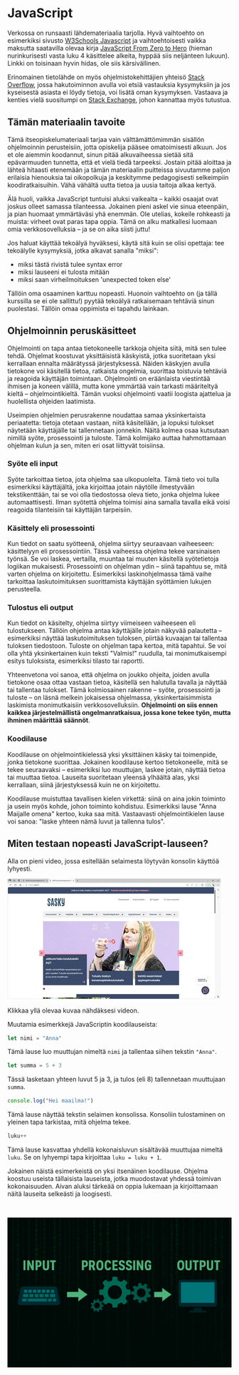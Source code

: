 # JavaScript

Verkossa on runsaasti lähdemateriaalia tarjolla. Hyvä vaihtoehto on esimerkiksi sivusto [W3Schools Javascript](https://www.w3schools.com/js/default.asp) ja vaihtoehtoisesti vaikka maksutta saatavilla olevaa kirja [JavaScript From Zero to Hero](https://codersguild.net/download/2811_JavaScript-From-Zero-to-Hero.pdf) (hieman nurinkurisesti vasta luku 4 käsittelee alkeita, hyppää siis neljänteen lukuun). Linkki on toisinaan hyvin hidas, ole siis kärsivällinen.

Erinomainen tietolähde on myös ohjelmistokehittäjien yhteisö [Stack Overflow](https://stackoverflow.com/questions), jossa hakutoiminnon avulla voi etsiä vastauksia kysymyksiin ja jos kyseisestä asiasta ei löydy tietoja, voi lisätä oman kysymyksen. Vastaava ja kenties vielä suositumpi on [Stack Exchange](https://superuser.com/), johon kannattaa myös tutustua.

## Tämän materiaalin tavoite

Tämä itseopiskelumateriaali tarjaa vain välttämättömimmän sisällön ohjelmoinnin perusteisiin, jotta opiskelija pääsee omatoimisesti alkuun. Jos et ole aiemmin koodannut, sinun pitää alkuvaiheessa sietää sitä epävarmuuden tunnetta, että et vielä tiedä tarpeeksi. Jostain pitää aloittaa ja lähteä hitaasti etenemään ja tämän materiaalin puitteissa sivuutamme paljon erilaisia hienouksia tai oikopolkuja ja keskitymme pedagogisesti selkeimpiin koodiratkaisuihin. Vähä vähältä uutta tietoa ja uusia taitoja alkaa kertyä. 

Älä huoli, vaikka JavaScript tuntuisi aluksi vaikealta – kaikki osaajat ovat joskus olleet samassa tilanteessa. Jokainen pieni askel vie sinua eteenpäin, ja pian huomaat ymmärtäväsi yhä enemmän. Ole utelias, kokeile rohkeasti ja muista: virheet ovat paras tapa oppia. Tämä on alku matkallesi luomaan omia verkkosovelluksia – ja se on aika siisti juttu!

Jos haluat käyttää tekoälyä hyväksesi, käytä sitä kuin se olisi opettaja: tee tekoälylle kysymyksiä, jotka alkavat sanalla "miksi":
- miksi tästä rivistä tulee syntax error
- miksi lauseeni ei tulosta mitään
- miksi saan virheilmoituksen 'unexpected token else'

Tällöin oma osaaminen karttuu nopeasti. Huonoin vaihtoehto on (ja tällä kurssilla se ei ole sallittu!) pyytää tekoälyä ratkaisemaan tehtäviä sinun puolestasi. Tällöin omaa oppimista ei tapahdu lainkaan.

## Ohjelmoinnin peruskäsitteet

Ohjelmointi on tapa antaa tietokoneelle tarkkoja ohjeita siitä, mitä sen tulee tehdä. Ohjelmat koostuvat yksittäisistä käskyistä, jotka suoritetaan yksi kerrallaan ennalta määrätyssä järjestyksessä. Näiden käskyjen avulla tietokone voi käsitellä tietoa, ratkaista ongelmia, suorittaa toistuvia tehtäviä ja reagoida käyttäjän toimintaan. Ohjelmointi on eräänlaista viestintää ihmisen ja koneen välillä, mutta kone ymmärtää vain tarkasti määriteltyä kieltä – ohjelmointikieltä. Tämän vuoksi ohjelmointi vaatii loogista ajattelua ja huolellista ohjeiden laatimista.

Useimpien ohjelmien perusrakenne noudattaa samaa yksinkertaista periaatetta: tietoja otetaan vastaan, niitä käsitellään, ja lopuksi tulokset näytetään käyttäjälle tai tallennetaan jonnekin. Näitä kolmea osaa kutsutaan nimillä syöte, prosessointi ja tuloste. Tämä kolmijako auttaa hahmottamaan ohjelman kulun ja sen, miten eri osat liittyvät toisiinsa.

### Syöte eli input
Syöte tarkoittaa tietoa, jota ohjelma saa ulkopuolelta. Tämä tieto voi tulla esimerkiksi käyttäjältä, joka kirjoittaa jotain näytölle ilmestyvään tekstikenttään, tai se voi olla tiedostossa oleva tieto, jonka ohjelma lukee automaattisesti. Ilman syötettä ohjelma toimisi aina samalla tavalla eikä voisi reagoida tilanteisiin tai käyttäjän tarpeisiin.

### Käsittely eli prosessointi
Kun tiedot on saatu syötteenä, ohjelma siirtyy seuraavaan vaiheeseen: käsittelyyn eli prosessointiin. Tässä vaiheessa ohjelma tekee varsinaisen työnsä. Se voi laskea, vertailla, muuntaa tai muuten käsitellä syötetietoja logiikan mukaisesti. Prosessointi on ohjelman ydin – siinä tapahtuu se, mitä varten ohjelma on kirjoitettu. Esimerkiksi laskinohjelmassa tämä vaihe tarkoittaa laskutoimituksen suorittamista käyttäjän syöttämien lukujen perusteella.

### Tulostus eli output
Kun tiedot on käsitelty, ohjelma siirtyy viimeiseen vaiheeseen eli tulostukseen. Tällöin ohjelma antaa käyttäjälle jotain näkyvää palautetta – esimerkiksi näyttää laskutoimituksen tuloksen, piirtää kuvaajan tai tallentaa tuloksen tiedostoon. Tuloste on ohjelman tapa kertoa, mitä tapahtui. Se voi olla yhtä yksinkertainen kuin teksti "Valmis!" ruudulla, tai monimutkaisempi esitys tuloksista, esimerkiksi tilasto tai raportti.

Yhteenvetona voi sanoa, että ohjelma on joukko ohjeita, joiden avulla tietokone osaa ottaa vastaan tietoa, käsitellä sen halutulla tavalla ja näyttää tai tallentaa tulokset. Tämä kolmiosainen rakenne – syöte, prosessointi ja tuloste – on läsnä melkein jokaisessa ohjelmassa, yksinkertaisimmista laskimista monimutkaisiin verkkosovelluksiin. **Ohjelmointi on siis ennen kaikkea järjestelmällistä ongelmanratkaisua, jossa kone tekee työn, mutta ihminen määrittää säännöt**.

### Koodilause

Koodilause on ohjelmointikielessä yksi yksittäinen käsky tai toimenpide, jonka tietokone suorittaa. Jokainen koodilause kertoo tietokoneelle, mitä se tekee seuraavaksi – esimerkiksi luo muuttujan, laskee jotain, näyttää tietoa tai muuttaa tietoa. Lauseita suoritetaan yleensä ylhäältä alas, yksi kerrallaan, siinä järjestyksessä kuin ne on kirjoitettu.

Koodilause muistuttaa tavallisen kielen virkettä: siinä on aina jokin toiminto ja usein myös kohde, johon toiminto kohdistuu. Esimerkiksi lause "Anna Maijalle omena" kertoo, kuka saa mitä. Vastaavasti ohjelmointikielen lause voi sanoa: "laske yhteen nämä luvut ja tallenna tulos".

## Miten testaan nopeasti JavaScript-lauseen?

Alla on pieni video, jossa esitellään selaimesta löytyvän konsolin käyttöä lyhyesti. 


<a href="https://www.youtube.com/watch?v=K5MPBOznDSc" target=_blank><img src="console.jpg"></a>

Klikkaa yllä olevaa kuvaa nähdäksesi videon.


Muutamia esimerkkejä JavaScriptin koodilauseista:

```javascript
let nimi = "Anna"
```
Tämä lause luo muuttujan nimeltä ```nimi``` ja tallentaa siihen tekstin ```"Anna"```.

```javascript
let summa = 5 + 3
```
Tässä lasketaan yhteen luvut 5 ja 3, ja tulos (eli 8) tallennetaan muuttujaan ```summa```.

```javascript
console.log("Hei maailma!")
```
Tämä lause näyttää tekstin selaimen konsolissa. Konsoliin tulostaminen  on yleinen tapa tarkistaa, mitä ohjelma tekee.

```javascript
luku++
```
Tämä lause kasvattaa yhdellä kokonaisluvun sisältävää muuttujaa nimeltä ```luku```. Se on lyhyempi tapa kirjoittaa ```luku = luku + 1```.

Jokainen näistä esimerkeistä on yksi itsenäinen koodilause. Ohjelma koostuu useista tällaisista lauseista, jotka muodostavat yhdessä toimivan kokonaisuuden. Aivan aluksi tärkeää on oppia lukemaan ja kirjoittamaan näitä lauseita selkeästi ja loogisesti.

<br>


![ohjelman rakenne](process.png "Ohjelman rakenne")

<br>
